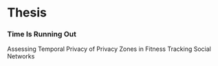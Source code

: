 # Thesis

### Time Is Running Out

Assessing Temporal Privacy of Privacy Zones in Fitness Tracking Social Networks

